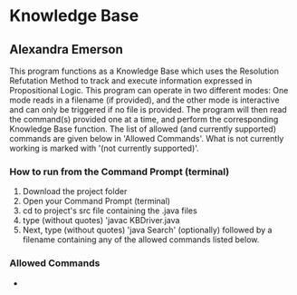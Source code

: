 # Knowledge Base
## Alexandra Emerson
This program functions as a Knowledge Base which uses the Resolution Refutation Method to track and execute information expressed in Propositional Logic.
This program can operate in two different modes: One mode reads in a filename (if provided), and the other mode is interactive and can only be triggered if no file is provided.
The program will then read the command(s) provided one at a time, and perform the corresponding Knowledge Base function. The list of allowed (and currently supported) commands are given below in 'Allowed Commands'.
What is not currently working is marked with '(not currently supported)'.


### How to run from the Command Prompt (terminal)

1. Download the project folder
2. Open your Command Prompt (terminal)
3. cd to project's src file containing the .java files
4. type (without quotes) 'javac KBDriver.java
5. Next, type (without quotes) 'java Search' (optionally) followed by a filename containing any of the allowed commands listed below.

### Allowed Commands
* 

